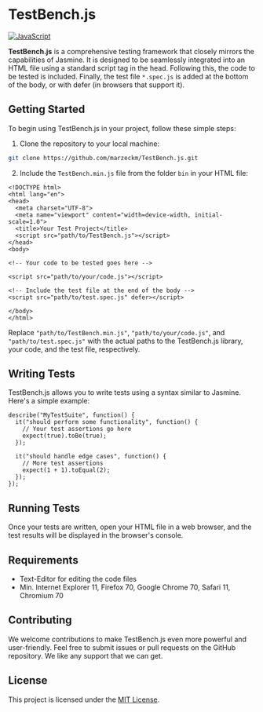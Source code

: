 # TestBench.js
[![JavaScript](https://img.shields.io/badge/javascript-black?style=for-the-badge&logo=javascript)](https://github.com/marzeckm)  

**TestBench.js** is a comprehensive testing framework that closely mirrors the capabilities of Jasmine. It is designed to be seamlessly integrated into an HTML file using a standard script tag in the head. Following this, the code to be tested is included. Finally, the test file `*.spec.js` is added at the bottom of the body, or with defer (in browsers that support it).

## Getting Started

To begin using TestBench.js in your project, follow these simple steps:

1. Clone the repository to your local machine:

```bash
git clone https://github.com/marzeckm/TestBench.js.git
```

2. Include the `TestBench.min.js` file from the folder `bin` in your HTML file:

```
<!DOCTYPE html>
<html lang="en">
<head>
  <meta charset="UTF-8">
  <meta name="viewport" content="width=device-width, initial-scale=1.0">
  <title>Your Test Project</title>
  <script src="path/to/TestBench.js"></script>
</head>
<body>

<!-- Your code to be tested goes here -->

<script src="path/to/your/code.js"></script>

<!-- Include the test file at the end of the body -->
<script src="path/to/test.spec.js" defer></script>

</body>
</html>
```

Replace `"path/to/TestBench.min.js"`, `"path/to/your/code.js"`, and `"path/to/test.spec.js"` with the actual paths to the TestBench.js library, your code, and the test file, respectively.

## Writing Tests
TestBench.js allows you to write tests using a syntax similar to Jasmine. Here's a simple example:

```
describe("MyTestSuite", function() {
  it("should perform some functionality", function() {
    // Your test assertions go here
    expect(true).toBe(true);
  });

  it("should handle edge cases", function() {
    // More test assertions
    expect(1 + 1).toEqual(2);
  });
});
```

## Running Tests
Once your tests are written, open your HTML file in a web browser, and the test results will be displayed in the browser's console.

## Requirements
- Text-Editor for editing the code files
- Min. Internet Explorer 11, Firefox 70, Google Chrome 70, Safari 11, Chromium 70

## Contributing
We welcome contributions to make TestBench.js even more powerful and user-friendly. Feel free to submit issues or pull requests on the GitHub repository. We like any support that we can get.

## License
This project is licensed under the [MIT License](LICENSE).
